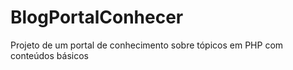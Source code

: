 # BlogPortalConhecer
Projeto de um portal de conhecimento sobre tópicos em PHP com conteúdos básicos

